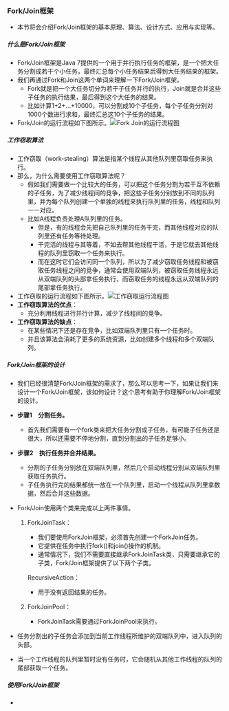 ### Fork/Join框架

- 本节将会介绍Fork/Join框架的基本原理、算法、设计方式、应用与实现等。

##### 什么是Fork/Join框架

- Fork/Join框架是Java 7提供的一个用于并行执行任务的框架，是一个把大任务分割成若干个小任务，最终汇总每个小任务结果后得到大任务结果的框架。
- 我们再通过Fork和Join这两个单词来理解一下Fork/Join框架。
  - Fork就是把一个大任务切分为若干子任务并行的执行，Join就是合并这些子任务的执行结果，最后得到这个大任务的结果。
  - 比如计算1+2+…+10000，可以分割成10个子任务，每个子任务分别对1000个数进行求和，最终汇总这10个子任务的结果。
- Fork/Join的运行流程如下图所示。![Fork Join的运行流程图](https://github.com/walmt/Java-Concurrent-Notes/blob/master/img/119.png?raw=true)

##### 工作窃取算法

- 工作窃取（work-stealing）算法是指某个线程从其他队列里窃取任务来执行。
- 那么，为什么需要使用工作窃取算法呢？
  - 假如我们需要做一个比较大的任务，可以把这个任务分割为若干互不依赖的子任务，为了减少线程间的竞争，把这些子任务分别放到不同的队列里，并为每个队列创建一个单独的线程来执行队列里的任务，线程和队列一一对应。
  - 比如A线程负责处理A队列里的任务。
    - 但是，有的线程会先把自己队列里的任务干完，而其他线程对应的队列里还有任务等待处理。
    - 干完活的线程与其等着，不如去帮其他线程干活，于是它就去其他线程的队列里窃取一个任务来执行。
    - 而在这时它们会访问同一个队列，所以为了减少窃取任务线程和被窃取任务线程之间的竞争，通常会使用双端队列，被窃取任务线程永远从双端队列的头部拿任务执行，而窃取任务的线程永远从双端队列的尾部拿任务执行。
- 工作窃取的运行流程如下图所示。![工作窃取运行流程图](https://github.com/walmt/Java-Concurrent-Notes/blob/master/img/120.png?raw=true)
- **工作窃取算法的优点**：
  - 充分利用线程进行并行计算，减少了线程间的竞争。
- **工作窃取算法的缺点**：
  - 在某些情况下还是存在竞争，比如双端队列里只有一个任务时。
  - 并且该算法会消耗了更多的系统资源，比如创建多个线程和多个双端队列。

##### Fork/Join框架的设计

- 我们已经很清楚Fork/Join框架的需求了，那么可以思考一下，如果让我们来设计一个Fork/Join框架，该如何设计？这个思考有助于你理解Fork/Join框架的设计。

- **步骤1　分割任务。**

  - 首先我们需要有一个fork类来把大任务分割成子任务，有可能子任务还是很大，所以还需要不停地分割，直到分割出的子任务足够小。

- **步骤2　执行任务并合并结果。**

  - 分割的子任务分别放在双端队列里，然后几个启动线程分别从双端队列里获取任务执行。
  - 子任务执行完的结果都统一放在一个队列里，启动一个线程从队列里拿数据，然后合并这些数据。

- Fork/Join使用两个类来完成以上两件事情。

  1. ForkJoinTask：

     - 我们要使用ForkJoin框架，必须首先创建一个ForkJoin任务。
     - 它提供在任务中执行fork()和join()操作的机制。
     - 通常情况下，我们不需要直接继承ForkJoinTask类，只需要继承它的子类，Fork/Join框架提供了以下两个子类。

     RecursiveAction：

     - 用于没有返回结果的任务。

  2. ForkJoinPool：

     - ForkJoinTask需要通过ForkJoinPool来执行。

- 任务分割出的子任务会添加到当前工作线程所维护的双端队列中，进入队列的头部。

- 当一个工作线程的队列里暂时没有任务时，它会随机从其他工作线程的队列的尾部获取一个任务。

##### 使用Fork/Join框架

- ​